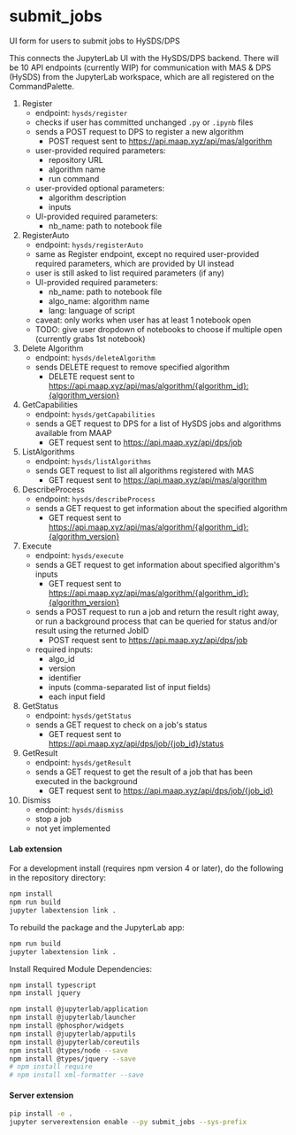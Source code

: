 # submit_jobs

UI form for users to submit jobs to HySDS/DPS

This connects the JupyterLab UI with the HySDS/DPS backend.  There will be 10 API endpoints (currently WIP) for communication with MAS & DPS (HySDS) from the JupyterLab workspace, which are all registered on the CommandPalette.
1. Register
	- endpoint: `hysds/register`
	- checks if user has committed unchanged `.py` or `.ipynb` files
	- sends a POST request to DPS to register a new algorithm
		- POST request sent to https://api.maap.xyz/api/mas/algorithm
	- user-provided required parameters:
		- repository URL
		- algorithm name
		- run command
	- user-provided optional parameters:	
		- algorithm description
		- inputs
	- UI-provided required parameters:
		- nb_name: path to notebook file
2. RegisterAuto
	- endpoint: `hysds/registerAuto`
	- same as Register endpoint, except no required user-provided required parameters, which are provided by UI instead
	- user is still asked to list required parameters (if any)
	- UI-provided required parameters:
		- nb_name: path to notebook file
		- algo_name: algorithm name
		- lang: language of script
	- caveat: only works when user has at least 1 notebook open
	- TODO: give user dropdown of notebooks to choose if multiple open (currently grabs 1st notebook)
3. Delete Algorithm
	- endpoint: `hysds/deleteAlgorithm`
	- sends DELETE request to remove specified algorithm
		- DELETE request sent to https://api.maap.xyz/api/mas/algorithm/{algorithm_id}:{algorithm_version}
4. GetCapabilities
	- endpoint: `hysds/getCapabilities`
	- sends a GET request to DPS for a list of HySDS jobs and algorithms available from MAAP
		- GET request sent to https://api.maap.xyz/api/dps/job
5. ListAlgorithms
	- endpoint: `hysds/listAlgorithms`
	- sends GET request to list all algorithms registered with MAS
		- GET request sent to https://api.maap.xyz/api/mas/algorithm
6. DescribeProcess
	- endpoint: `hysds/describeProcess`
	- sends a GET request to get information about the specified algorithm
		- GET request sent to https://api.maap.xyz/api/mas/algorithm/{algorithm_id}:{algorithm_version}
7. Execute
	- endpoint: `hysds/execute`
	- sends a GET request to get information about specified algorithm's inputs
		- GET request sent to https://api.maap.xyz/api/mas/algorithm/{algorithm_id}:{algorithm_version}
	- sends a POST request to run a job and return the result right away, or run a background process that can be queried for status and/or result using the returned JobID
		- POST request sent to https://api.maap.xyz/api/dps/job
	- required inputs:
		- algo_id
		- version
		- identifier
		- inputs (comma-separated list of input fields)
		- each input field
8. GetStatus
	- endpoint: `hysds/getStatus`
	- sends a GET request to check on a job's status
		- GET request sent to https://api.maap.xyz/api/dps/job/{job_id}/status
9. GetResult
	- endpoint: `hysds/getResult`
	- sends a GET request to get the result of a job that has been executed in the background
		- GET request sent to https://api.maap.xyz/api/dps/job/{job_id}
10. Dismiss
	- endpoint: `hysds/dismiss`
	- stop a job
	- not yet implemented

#### Lab extension
For a development install (requires npm version 4 or later), do the following in the repository directory:

```bash
npm install
npm run build
jupyter labextension link .
```

To rebuild the package and the JupyterLab app:

```bash
npm run build
jupyter labextension link .
```

Install Required Module Dependencies:
```bash
npm install typescript
npm install jquery

npm install @jupyterlab/application
npm install @jupyterlab/launcher
npm install @phosphor/widgets
npm install @jupyterlab/apputils
npm install @jupyterlab/coreutils
npm install @types/node --save
npm install @types/jquery --save
# npm install require
# npm install xml-formatter --save
```

#### Server extension

```bash
pip install -e .
jupyter serverextension enable --py submit_jobs --sys-prefix

```
